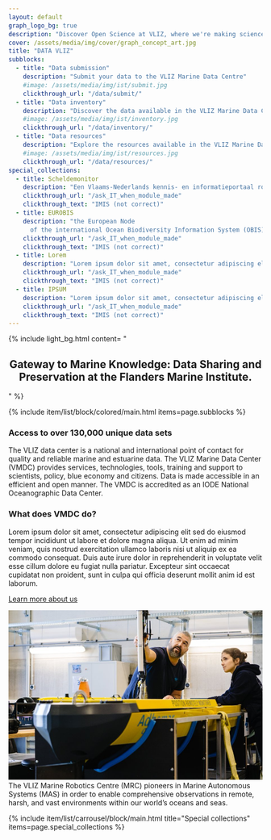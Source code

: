 ```yaml
---
layout: default
graph_logo_bg: true
description: "Discover Open Science at VLIZ, where we're making science more efficient, reliable, and transparent. Learn about our mission, values, and core principles. Join us in our journey!"
cover: /assets/media/img/cover/graph_concept_art.jpg
title: "DATA VLIZ"
subblocks:
  - title: "Data submission"
    description: "Submit your data to the VLIZ Marine Data Centre"
    #image: /assets/media/img/ist/submit.jpg
    clickthrough_url: "/data/submit/"
  - title: "Data inventory"
    description: "Discover the data available in the VLIZ Marine Data Centre"
    #image: /assets/media/img/ist/inventory.jpg
    clickthrough_url: "/data/inventory/"
  - title: "Data resources"
    description: "Explore the resources available in the VLIZ Marine Data Centre"
    #image: /assets/media/img/ist/resources.jpg
    clickthrough_url: "/data/resources/"
special_collections:
  - title: Scheldemonitor
    description: "Een Vlaams-Nederlands kennis- en informatieportaal rond onderzoek en monitoring in het Schelde-estuarium."
    clickthrough_url: "/ask_IT_when_module_made"
    clickthrough_text: "IMIS (not correct)"
  - title: EUROBIS
    description: "the European Node
      of the international Ocean Biodiversity Information System (OBIS) - publishes distribution data on marine species, collected within European marine waters or collected by European researchers"
    clickthrough_url: "/ask_IT_when_module_made"
    clickthrough_text: "IMIS (not correct)"
  - title: Lorem
    description: "Lorem ipsum dolor sit amet, consectetur adipiscing elit, sed do eiusmod tempor incididunt ut labore et dolore magna aliqua."
    clickthrough_url: "/ask_IT_when_module_made"
    clickthrough_text: "IMIS (not correct)"
  - title: IPSUM
    description: "Lorem ipsum dolor sit amet, consectetur adipiscing elit, sed do eiusmod tempor incididunt ut labore et dolore magna aliqua."
    clickthrough_url: "/ask_IT_when_module_made"
    clickthrough_text: "IMIS (not correct)"
---
```


{% include light_bg.html content=
"<h2 style='text-align: center !important;'>Gateway to Marine Knowledge: Data Sharing and Preservation at the Flanders Marine Institute.</h2>

<p>
  
</p>
"
%}

{% include item/list/block/colored/main.html items=page.subblocks %}

<div class="row">
    <div class="col-md-6">
        <h3>Access to over 130,000 unique data sets</h3>
        The VLIZ data center is a national and international point of contact for quality and reliable marine and estuarine data. The VLIZ Marine Data Center (VMDC) provides services, technologies, tools, training and support to scientists, policy, blue economy and citizens. Data is made accessible in an efficient and open manner. The VMDC is accredited as an IODE National Oceanographic Data Center.
        <h3>What does VMDC do?</h3>
        Lorem ipsum dolor sit amet, consectetur adipiscing elit sed do eiusmod tempor incididunt ut labore et dolore magna aliqua. Ut enim ad minim veniam, quis nostrud exercitation ullamco laboris nisi ut aliquip ex ea commodo consequat. Duis aute irure dolor in reprehenderit in voluptate velit esse cillum dolore eu fugiat nulla pariatur. Excepteur sint occaecat cupidatat non proident, sunt in culpa qui officia deserunt mollit anim id est laborum.
        <p><a href="/about">Learn more about us</a></p>
    </div>
    <div class="col-md-6">
        <img src="assets/media/img/datacenter/robots.jpg">
        The VLIZ Marine Robotics Centre (MRC) pioneers in Marine Autonomous Systems (MAS) in order to enable comprehensive observations in remote, harsh, and vast environments within our world’s oceans and seas.
    </div>
</div>

{% include item/list/carrousel/block/main.html
    title="Special collections"
    items=page.special_collections
%}
